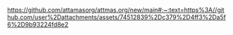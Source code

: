 https://github.com/attamasorg/attmas.org/new/main#:~:text=https%3A//github.com/user%2Dattachments/assets/74512839%2Dc379%2D4ff3%2Da5f6%2D9b93224fd8e2
